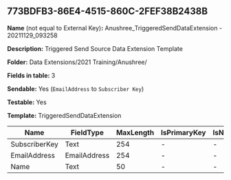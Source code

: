 ## 773BDFB3-86E4-4515-860C-2FEF38B2438B

**Name** (not equal to External Key)**:** Anushree_TriggeredSendDataExtension - 20211129_093258

**Description:** Triggered Send Source Data Extension Template

**Folder:** Data Extensions/2021 Training/Anushree/

**Fields in table:** 3

**Sendable:** Yes (`EmailAddress` to `Subscriber Key`)

**Testable:** Yes

**Template:** TriggeredSendDataExtension

| Name | FieldType | MaxLength | IsPrimaryKey | IsNullable | DefaultValue |
| --- | --- | --- | --- | --- | --- |
| SubscriberKey | Text | 254 | - | - |  |
| EmailAddress | EmailAddress | 254 | - | - |  |
| Name | Text | 50 | - | - |  |
